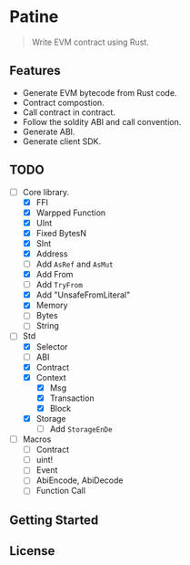 # Patine

> Write EVM contract using Rust.

## Features

- Generate EVM bytecode from Rust code.
- Contract compostion.
- Call contract in contract.
- Follow the soldity ABI and call convention.
- Generate ABI.
- Generate client SDK.

## TODO

- [ ] Core library.
  - [X] FFI
  - [X] Warpped Function
  - [X] UInt
  - [X] Fixed BytesN
  - [X] SInt
  - [X] Address
  - [ ] Add `AsRef` and `AsMut`
  - [X] Add From
  - [ ] Add `TryFrom`
  - [X] Add "UnsafeFromLiteral"
  - [X] Memory
  - [ ] Bytes
  - [ ] String
- [ ] Std
  - [X] Selector
  - [ ] ABI
  - [X] Contract
  - [X] Context
    - [X] Msg
    - [X] Transaction
    - [X] Block
  - [X] Storage
    - [ ] Add `StorageEnDe`
- [ ] Macros
  - [ ] Contract
  - [ ] uint!
  - [ ] Event
  - [ ] AbiEncode, AbiDecode
  - [ ] Function Call

## Getting Started

## License

